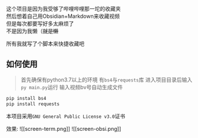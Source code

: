 这个项目是因为我受够了哔哩哔哩那一坨的收藏夹  
然后想着自己用Obsidian+Markdown来收藏视频  
但是每次都要写好多太麻烦了  
不是因为我懒（~~就是懒~~  

所有我就写了个脚本来快捷收藏吧
## 如何使用
> 首先确保有python3.7以上的环境
> 有`bs4`与`requests`库
>进入项目目录后输入`py main.py`运行
>输入视频bv号自动生成文件

```python
pip install bs4
pip install requests
```

本项目采用`GNU General Public License v3.0`证书  

效果:
![[screen-term.png]]
![[screen-obsi.png]]